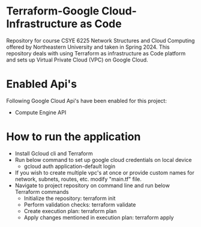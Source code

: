 # Terraform-Google Cloud-Infrastructure as Code
Repository for course CSYE 6225 Network Structures and Cloud Computing offered by Northeastern University and taken in Spring 2024. This repository deals with using Terraform as infrastructure as Code platform and sets up Virtual Private Cloud (VPC) on Google Cloud.

# Enabled Api's
Following Google Cloud Api's have been enabled for this project:
- Compute Engine API

# How to run the application
- Install Gcloud cli and Terraform
- Run below command to set up google cloud credentials on local device
  - gcloud auth application-default login
- If you wish to create multiple vpc's at once or provide custom names for network, subnets, routes, etc. modify "main.tf" file.
- Navigate to project repository on command line and run below Terraform commands
  - Initialize the repository: terraform init
  - Perform validation checks: terraform validate
  - Create execution plan: terraform plan
  - Apply changes mentioned in execution plan: terraform apply
